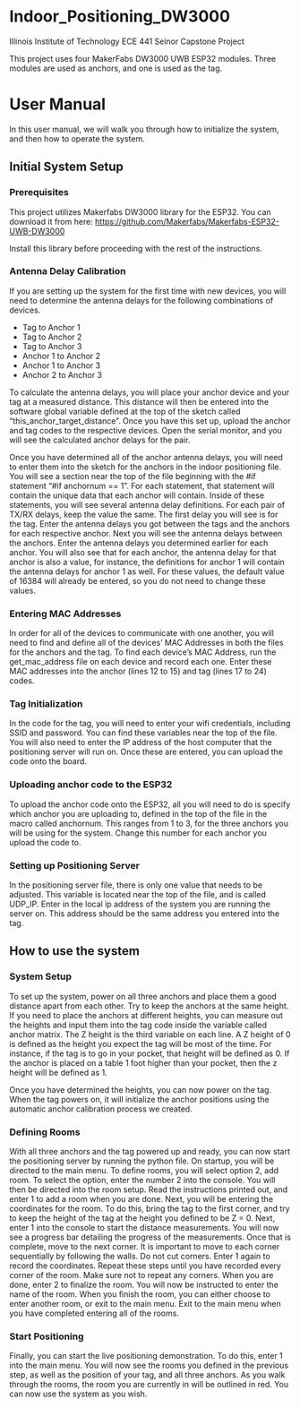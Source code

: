 # Indoor_Positioning_DW3000
Illinois Institute of Technology ECE 441 Seinor Capstone Project

This project uses four MakerFabs DW3000 UWB ESP32 modules. Three modules are used as anchors, and one is used as the tag.

# User Manual
In this user manual, we will walk you through how to initialize the system, and then how to operate the system.
## Initial System Setup
### **Prerequisites**
This project utilizes Makerfabs DW3000 library for the ESP32. You can download it from here: https://github.com/Makerfabs/Makerfabs-ESP32-UWB-DW3000
  
Install this library before proceeding with the rest of the instructions.
### **Antenna Delay Calibration**
If you are setting up the system for the first time with new devices, you will need to determine the antenna delays for the following combinations of devices.  
     
* Tag to Anchor 1  
* Tag to Anchor 2  
* Tag to Anchor 3  
* Anchor 1 to Anchor 2  
* Anchor 1 to Anchor 3  
* Anchor 2 to Anchor 3  
  
To calculate the antenna delays, you will place your anchor device and your tag at a measured distance. This distance will then be entered into the software global variable defined at the top of the sketch called “this_anchor_target_distance”. Once you have this set up, upload the anchor and tag codes to the respective devices. Open the serial monitor, and you will see the calculated anchor delays for the pair.    
  
Once you have determined all of the anchor antenna delays, you will need to enter them into the sketch for the anchors in the indoor positioning file. You will see a section near the top of the file beginning with the #if statement “#if anchornum == 1”. For each statement, that statement will contain the unique data that each anchor will contain. Inside of these statements, you will see several antenna delay definitions. For each pair of TX/RX delays, keep the value the same. The first delay you will see is for the tag. Enter the antenna delays you got between the tags and the anchors for each respective anchor. Next you will see the antenna delays between the anchors. Enter the antenna delays you determined earlier for each anchor. You will also see that for each anchor, the antenna delay for that anchor is also a value, for instance, the definitions for anchor 1 will contain the antenna delays for anchor 1 as well. For these values, the default value of 16384 will already be entered, so you do not need to change these values.    
### **Entering MAC Addresses**
In order for all of the devices to communicate with one another, you will need to find and define all of the devices’ MAC Addresses in both the files for the anchors and the tag. To find each device’s MAC Address, run the get_mac_address file on each device and record each one. Enter these MAC addresses into the anchor (lines 12 to 15) and tag (lines 17 to 24) codes.  
### **Tag Initialization**
In the code for the tag, you will need to enter your wifi credentials, including SSID and password. You can find these variables near the top of the file. You will also need to enter the IP address of the host computer that the positioning server will run on. Once these are entered, you can upload the code onto the board.  
### **Uploading anchor code to the ESP32**
To upload the anchor code onto the ESP32, all you will need to do is specify which anchor you are uploading to, defined in the top of the file in the macro called anchornum. This ranges from 1 to 3, for the three anchors you will be using for the system. Change this number for each anchor you upload the code to.  
### **Setting up Positioning Server**
In the positioning server file, there is only one value that needs to be adjusted. This variable is located near the top of the file, and is called UDP_IP. Enter in the local ip address of the system you are running the server on. This address should be the same address you entered into the tag.  
## How to use the system
### **System Setup**
To set up the system, power on all three anchors and place them a good distance apart from each other. Try to keep the anchors at the same height. If you need to place the anchors at different heights, you can measure out the heights and input them into the tag code inside the variable called anchor matrix. The Z height is the third variable on each line. A Z height of 0 is defined as the height you expect the tag will be most of the time. For instance, if the tag is to go in your pocket, that height will be defined as 0. If the anchor is placed on a table 1 foot higher than your pocket, then the z height will be defined as 1.    
  
Once you have determined the heights, you can now power on the tag. When the tag powers on, it will initialize the anchor positions using the automatic anchor calibration process we created.     
### **Defining Rooms**
With all three anchors and the tag powered up and ready, you can now start the positioning server by running the python file. On startup, you will be directed to the main menu. To define rooms, you will select option 2, add room. To select the option, enter the number 2 into the console. You will then be directed into the room setup. Read the instructions printed out, and enter 1 to add a room when you are done. Next, you will be entering the coordinates for the room. To do this, bring the tag to the first corner, and try to keep the height of the tag at the height you defined to be Z = 0. Next, enter 1 into the console to start the distance measurements. You will now see a progress bar detailing the progress of the measurements. Once that is complete, move to the next corner. It is important to move to each corner sequentially by following the walls. Do not cut corners. Enter 1 again to record the coordinates. Repeat these steps until you have recorded every corner of the room. Make sure not to repeat any corners. When you are done, enter 2 to finalize the room. You will now be instructed to enter the name of the room. When you finish the room, you can either choose to enter another room, or exit to the main menu. Exit to the main menu when you have completed entering all of the rooms.  
### **Start Positioning**
Finally, you can start the live positioning demonstration. To do this, enter 1 into the main menu. You will now see the rooms you defined in the previous step, as well as the position of your tag, and all three anchors. As you walk through the rooms, the room you are currently in will be outlined in red. You can now use the system as you wish.  
